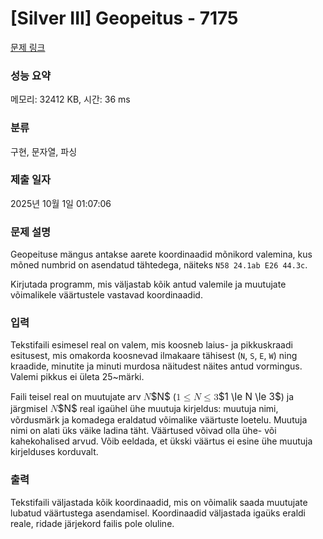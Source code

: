 # [Silver III] Geopeitus - 7175 

[문제 링크](https://www.acmicpc.net/problem/7175) 

### 성능 요약

메모리: 32412 KB, 시간: 36 ms

### 분류

구현, 문자열, 파싱

### 제출 일자

2025년 10월 1일 01:07:06

### 문제 설명

<p>Geopeituse mängus antakse aarete koordinaadid mõnikord valemina, kus mõned numbrid on asendatud tähtedega, näiteks <code>N58 24.1ab E26 44.3c</code>.</p>

<p>Kirjutada programm, mis väljastab kõik antud valemile ja muutujate võimalikele väärtustele vastavad koordinaadid.</p>

### 입력 

 <p>Tekstifaili esimesel real on valem, mis koosneb laius- ja pikkuskraadi esitusest, mis omakorda koosnevad ilmakaare tähisest (<code>N</code>, <code>S</code>, <code>E</code>, <code>W</code>) ning kraadide, minutite ja minuti murdosa näitudest näites antud vormingus. Valemi pikkus ei ületa 25~märki.</p>

<p>Faili teisel real on muutujate arv <mjx-container class="MathJax" jax="CHTML" style="font-size: 109%; position: relative;"><mjx-math class="MJX-TEX" aria-hidden="true"><mjx-mi class="mjx-i"><mjx-c class="mjx-c1D441 TEX-I"></mjx-c></mjx-mi></mjx-math><mjx-assistive-mml unselectable="on" display="inline"><math xmlns="http://www.w3.org/1998/Math/MathML"><mi>N</mi></math></mjx-assistive-mml><span aria-hidden="true" class="no-mathjax mjx-copytext">$N$</span></mjx-container> (<mjx-container class="MathJax" jax="CHTML" style="font-size: 109%; position: relative;"><mjx-math class="MJX-TEX" aria-hidden="true"><mjx-mn class="mjx-n"><mjx-c class="mjx-c31"></mjx-c></mjx-mn><mjx-mo class="mjx-n" space="4"><mjx-c class="mjx-c2264"></mjx-c></mjx-mo><mjx-mi class="mjx-i" space="4"><mjx-c class="mjx-c1D441 TEX-I"></mjx-c></mjx-mi><mjx-mo class="mjx-n" space="4"><mjx-c class="mjx-c2264"></mjx-c></mjx-mo><mjx-mn class="mjx-n" space="4"><mjx-c class="mjx-c33"></mjx-c></mjx-mn></mjx-math><mjx-assistive-mml unselectable="on" display="inline"><math xmlns="http://www.w3.org/1998/Math/MathML"><mn>1</mn><mo>≤</mo><mi>N</mi><mo>≤</mo><mn>3</mn></math></mjx-assistive-mml><span aria-hidden="true" class="no-mathjax mjx-copytext">$1 \le N \le 3$</span></mjx-container>) ja järgmisel <mjx-container class="MathJax" jax="CHTML" style="font-size: 109%; position: relative;"><mjx-math class="MJX-TEX" aria-hidden="true"><mjx-mi class="mjx-i"><mjx-c class="mjx-c1D441 TEX-I"></mjx-c></mjx-mi></mjx-math><mjx-assistive-mml unselectable="on" display="inline"><math xmlns="http://www.w3.org/1998/Math/MathML"><mi>N</mi></math></mjx-assistive-mml><span aria-hidden="true" class="no-mathjax mjx-copytext">$N$</span></mjx-container> real igaühel ühe muutuja kirjeldus: muutuja nimi, võrdusmärk ja komadega eraldatud võimalike väärtuste loetelu. Muutuja nimi on alati üks väike ladina täht. Väärtused võivad olla ühe- või kahekohalised arvud. Võib eeldada, et ükski väärtus ei esine ühe muutuja kirjelduses korduvalt.</p>

### 출력 

 <p>Tekstifaili väljastada kõik koordinaadid, mis on võimalik saada muutujate lubatud väärtustega asendamisel. Koordinaadid väljastada igaüks eraldi reale, ridade järjekord failis pole oluline.</p>


